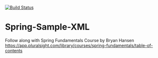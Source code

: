 [![Build Status](https://travis-ci.com/aawadall/Spring-Sample-XML.svg?branch=master)](https://travis-ci.com/aawadall/Spring-Sample-XML)
# Spring-Sample-XML
Follow along with Spring Fundamentals Course by Bryan Hansen https://app.pluralsight.com/library/courses/spring-fundamentals/table-of-contents
